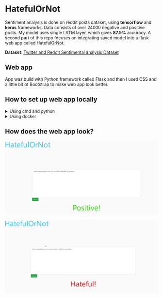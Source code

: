 # HatefulOrNot

Sentiment analysis is done on reddit posts dataset, using **tensorflow** and **keras** frameworks. Data consists of over 24000 negative and positive posts.
My model uses single LSTM layer, which gives **87.5%** accuracy. A second part of this repo focuses on integrating saved model into a flask web app called HatefulOrNot.


**Dataset**: [Twitter and Reddit Sentimental analysis Dataset](https://www.kaggle.com/cosmos98/twitter-and-reddit-sentimental-analysis-dataset)

## Web app
App was build with Python framework called Flask and then I used CSS and a little bit of Bootstrap to make web app look better.

## How to set up web app locally
<details><summary>Using cmd and python</summary>

```bash
cd HatefulOrNot
```
```bash
pip install -r requirements.txt
```
```bash

python app.py

```

</details>

<details><summary>Using docker</summary>

```bash
cd HatefulOrNot
```
```bash
docker build -t HatefulOrNot-app
```
```bash
docker run -p 5000:5000 -t -i HatefulOrNot-app:latest 

```
```bash
Go to 127.0.0.1:5000
```
</details>

## How does the web app look?
![Positive result](/img_for_readme/positive_photo.png)


![Hateful result](/img_for_readme/hateful_photo.png)
